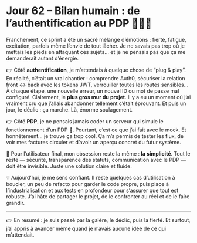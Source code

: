 # Jour 62 – Bilan humain : de l’authentification au PDP 🚀🔐📡  

Franchement, ce sprint a été un sacré mélange d’émotions : fierté, fatigue, excitation, parfois même l’envie de tout lâcher. Je ne savais pas trop où je mettais les pieds en attaquant ces sujets… et je ne pensais pas que ça me demanderait autant d’énergie.  

👉 Côté **authentification**, je m’attendais à quelque chose de “plug & play”. En réalité, c’était un vrai chantier : comprendre Auth0, sécuriser la relation front ↔ back avec les tokens JWT, verrouiller toutes les routes sensibles… À chaque étape, une nouvelle erreur, un nouvel ID ou mot de passe mal configuré. Clairement, le **plus gros mur du projet**. Il y a eu un moment où j’ai vraiment cru que j’allais abandonner tellement c’était éprouvant. Et puis un jour, le déclic : ça marche. Là, énorme soulagement.  

👉 Côté **PDP**, je ne pensais jamais coder un serveur qui simule le fonctionnement d’un PDP 🤯. Pourtant, c’est ce que j’ai fait avec le mock. Et honnêtement… je trouve ça trop cool. Ça m’a permis de tester les flux, de voir mes factures circuler et d’avoir un aperçu concret du futur système.  

🎯 Pour l’utilisateur final, mon obsession reste la même : **la simplicité**. Tout le reste — sécurité, transparence des statuts, communication avec le PDP — doit être invisible. Juste une solution claire et fluide.  

💡 Aujourd’hui, je me sens confiant. Il reste quelques cas d’utilisation à boucler, un peu de refacto pour garder le code propre, puis place à l’industrialisation et aux tests en profondeur pour s’assurer que tout est robuste. J’ai hâte de partager le projet, de le confronter au réel et de le faire grandir.  

---

👉 En résumé : je suis passé par la galère, le déclic, puis la fierté. Et surtout, j’ai appris à avancer même quand je n’avais aucune idée de ce qui m’attendait.  
